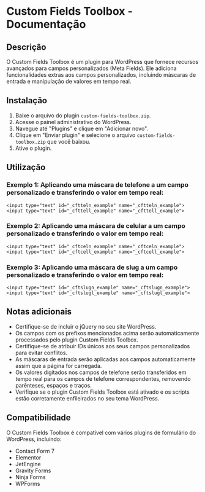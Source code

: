 <!DOCTYPE html>
<html>
<head>
  <meta charset="UTF-8">
</head>
<body>
  <h1>Custom Fields Toolbox - Documentação</h1>

  <h2>Descrição</h2>
  <p>O Custom Fields Toolbox é um plugin para WordPress que fornece recursos avançados para campos personalizados (Meta Fields). Ele adiciona funcionalidades extras aos campos personalizados, incluindo máscaras de entrada e manipulação de valores em tempo real.</p>

  <h2>Instalação</h2>
  <ol>
    <li>Baixe o arquivo do plugin <code>custom-fields-toolbox.zip</code>.</li>
    <li>Acesse o painel administrativo do WordPress.</li>
    <li>Navegue até "Plugins" e clique em "Adicionar novo".</li>
    <li>Clique em "Enviar plugin" e selecione o arquivo <code>custom-fields-toolbox.zip</code> que você baixou.</li>
    <li>Ative o plugin.</li>
  </ol>

  <h2>Utilização</h2>

  <h3>Exemplo 1: Aplicando uma máscara de telefone a um campo personalizado e transferindo o valor em tempo real:</h3>
  <pre><code>&lt;input type="text" id="_cftteln_example" name="_cftteln_example"&gt;
&lt;input type="text" id="_cfttell_example" name="_cfttell_example"&gt;</code></pre>

  <h3>Exemplo 2: Aplicando uma máscara de celular a um campo personalizado e transferindo o valor em tempo real:</h3>
  <pre><code>&lt;input type="text" id="_cftceln_example" name="_cftceln_example"&gt;
&lt;input type="text" id="_cftcell_example" name="_cftcell_example"&gt;</code></pre>

  <h3>Exemplo 3: Aplicando uma máscara de slug a um campo personalizado e transferindo o valor em tempo real:</h3>
  <pre><code>&lt;input type="text" id="_cftslugn_example" name="_cftslugn_example"&gt;
&lt;input type="text" id="_cftslugl_example" name="_cftslugl_example"&gt;</code></pre>

  <h2>Notas adicionais</h2>
  <ul>
    <li>Certifique-se de incluir o jQuery no seu site WordPress.</li>
    <li>Os campos com os prefixos mencionados acima serão automaticamente processados pelo plugin Custom Fields Toolbox.</li>
    <li>Certifique-se de atribuir IDs únicos aos seus campos personalizados para evitar conflitos.</li>
<li>As máscaras de entrada serão aplicadas aos campos automaticamente assim que a página for carregada.</li>
<li>Os valores digitados nos campos de telefone serão transferidos em tempo real para os campos de telefone correspondentes, removendo parênteses, espaços e traços.</li>
<li>Verifique se o plugin Custom Fields Toolbox está ativado e os scripts estão corretamente enfileirados no seu tema WordPress.</li>
</ul>

<h2>Compatibilidade</h2>
<p>O Custom Fields Toolbox é compatível com vários plugins de formulário do WordPress, incluindo:</p>
<ul>
<li>Contact Form 7</li>
<li>Elementor</li>
<li>JetEngine</li>
<li>Gravity Forms</li>
<li>Ninja Forms</li>
<li>WPForms</li>
</ul>

</body>
</html>
